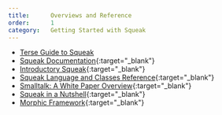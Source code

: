 ```yaml
---
title:      Overviews and Reference
order:      1
category:   Getting Started with Squeak
---
```

* [Terse Guide to Squeak](/documentation/terse_guide/)
* [Squeak Documentation][documentation]{:target="_blank"}
* [Introductory Squeak][introductory]{:target="_blank"}
* [Squeak Language and Classes Reference][references]{:target="_blank"}
* [Smalltalk: A White Paper Overview][overview]{:target="_blank"}
* [Squeak in a Nutshell][nutshell]{:target="_blank"}
* [Morphic Framework][morphic]{:target="_blank"}

[documentation]: https://wiki.squeak.org/squeak/2983
[introductory]: https://web.archive.org/web/20190131121111/https://www.cosc.canterbury.ac.nz/wolfgang.kreutzer/cosc205/smalltalk1.html
[overview]: https://web.archive.org/web/20230503063351/https://web.cecs.pdx.edu/~harry/musings/SmalltalkOverview.html
[morphic]: https://wiki.squeak.org/squeak/30
[nutshell]: https://wiki.squeak.org/squeak/3419
[references]: https://wiki.squeak.org/squeak/1859
